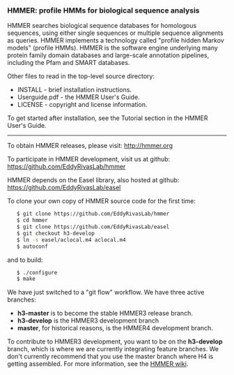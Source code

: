 ### **HMMER: profile HMMs for biological sequence analysis**

HMMER searches biological sequence databases for homologous sequences,
using either single sequences or multiple sequence alignments as
queries. HMMER implements a technology called "profile hidden Markov
models" (profile HMMs). HMMER is the software engine underlying many
protein family domain databases and large-scale annotation pipelines,
including the Pfam and SMART databases.

Other files to read in the top-level source directory:

  * INSTALL -  brief installation instructions.
  * Userguide.pdf - the HMMER User's Guide.
  * LICENSE - copyright and license information.

To get started after installation, see the Tutorial section in the
HMMER User's Guide.

________________________________________________________________

To obtain HMMER releases, please visit:  http://hmmer.org

To participate in HMMER development, visit us at github: https://github.com/EddyRivasLab/hmmer

HMMER depends on the Easel library, also hosted at github:  https://github.com/EddyRivasLab/easel

To clone your own copy of HMMER source code for the first time:

```bash
   $ git clone https://github.com/EddyRivasLab/hmmer
   $ cd hmmer
   $ git clone https://github.com/EddyRivasLab/easel
   $ git checkout h3-develop
   $ ln -s easel/aclocal.m4 aclocal.m4
   $ autoconf
```

and to build:

```bash
   $ ./configure
   $ make
```

We have just switched to a "git flow" workflow. We have three active branches:
 * **h3-master** is to become the stable HMMER3 release branch. 
 * **h3-develop** is the HMMER3 development branch
 * **master**, for historical reasons, is the HMMER4 development branch.

To contribute to HMMER3 development, you want to be on the
**h3-develop** branch, which is where we are currently integrating
feature branches. We don't currently recommend that you use the master
branch where H4 is getting assembled. For more information, see the
[HMMER wiki](https://github.com/EddyRivasLab/hmmer/wiki).


